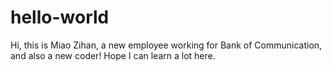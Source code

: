 # hello-world

Hi, this is Miao Zihan, a new employee working for Bank of Communication, and also a new coder! Hope I can learn a lot here.
